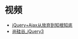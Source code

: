 


# 视频
* [jQuery+Ajax从放弃到知根知底](https://www.bilibili.com/video/av22807707/?spm_id_from=333.788.videocard.13)
* [尚硅谷_jQuery3](https://www.bilibili.com/video/av31004346?from=search&seid=6024474623055948017)
